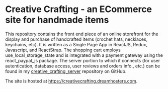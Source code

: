 # Creative Crafting - an ECommerce site for handmade items
This repository contains the front end piece of an online storefront for the display and purchase of handcrafted items (crochet hats, necklaces, keychains, etc).  It is written as a Single Page App in ReactJS, Redux, Javascript, and ReactStrap.  The shopping cart employs use_local_storage_state and is integrated with a payment gateway using the react_paypal_js package.  The server portion to which it connects (for user autentication, database access, user reviews and orders info., etc.) can be found in my [creative_crafting_server](https://github.com/tessiert/creative_crafting_server) repository on GitHub.

The site is hosted at https://creativecrafting.dreamhosters.com.